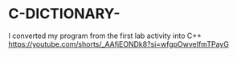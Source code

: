 # C-DICTIONARY-
I converted my program from the first lab activity into C++
https://youtube.com/shorts/_AAfjEONDk8?si=wfgpOwveIfmTPayG
